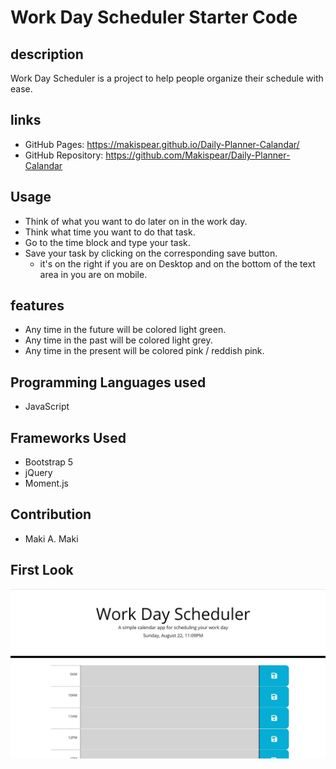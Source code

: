 # Work Day Scheduler Starter Code

## description

Work Day Scheduler is a project to help people organize their schedule with ease.
## links
* GitHub Pages: https://makispear.github.io/Daily-Planner-Calandar/
* GitHub Repository: https://github.com/Makispear/Daily-Planner-Calandar

## Usage

- Think of what you want to do later on in the work day.
- Think what time you want to do that task.
- Go to the time block and type your task.
- Save your task by clicking on the corresponding save button.
     - it's on the right if you are on Desktop and on the bottom of the text area in you are on mobile.

## features

- Any time in the future will be colored light green.
- Any time in the past will be colored light grey.
- Any time in the present will be colored pink / reddish pink.

## Programming Languages used

- JavaScript

## Frameworks Used

- Bootstrap 5
- jQuery
- Moment.js

## Contribution

- Maki A. Maki

## First Look

![ScreenShot of Project](/img/HomePage.jpg?raw=true)
